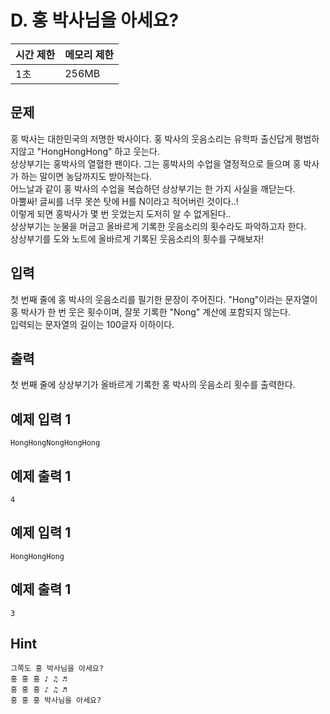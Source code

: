 # D. 홍 박사님을 아세요?

| 시간 제한 | 메모리 제한 |
| --- | --- |
| 1초 | 256MB |

## 문제
홍 박사는 대한민국의 저명한 박사이다. 홍 박사의 웃음소리는 유학파 출신답게 평범하지않고 "HongHongHong" 하고 웃는다. <br>
상상부기는 홍박사의 열혈한 팬이다. 그는 홍박사의 수업을 열정적으로 들으며 홍 박사가 하는 말이면 농담까지도 받아적는다.<br> 
어느날과 같이 홍 박사의 수업을 복습하던 상상부기는 한 가지 사실을 깨닫는다. <br>
아뿔싸! 글씨를 너무 못쓴 탓에 H를 N이라고 적어버린 것이다..! <br> 
이렇게 되면 홍박사가 몇 번 웃었는지 도저히 알 수 없게된다.. <br>
상상부기는 눈물을 머금고 올바르게 기록한 웃음소리의 횟수라도 파악하고자 한다. <br>
상상부기를 도와 노트에 올바르게 기록된 웃음소리의 횟수를 구해보자!

## 입력
첫 번째 줄에 홍 박사의 웃음소리를 필기한 문장이 주어진다. "Hong"이라는 문자열이 홍 박사가 한 번 웃은 횟수이며, 잘못 기록한 "Nong" 계산에 포함되지 않는다.<br>
입력되는 문자열의 길이는 100글자 이하이다.

## 출력
첫 번째 줄에 상상부기가 올바르게 기록한 홍 박사의 웃음소리 횟수를 출력한다.


## 예제 입력 1

```
HongHongNongHongHong
```

## 예제 출력 1

```
4
```

## 예제 입력 1

```
HongHongHong
```

## 예제 출력 1

```
3
```

## Hint

```
그쪽도 홍 박사님을 아세요?
홍 홍 홍 ♪ ♫ ♬
홍 홍 홍 ♪ ♫ ♬
홍 홍 홍 박사님을 아세요?
```
